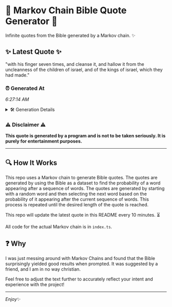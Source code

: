 # 📖 Markov Chain Bible Quote Generator 📖

Infinite quotes from the Bible generated by a Markov chain. ✨

## ✨ Latest Quote ✨
"with his finger seven times, and cleanse it, and hallow it from the uncleanness of the children of israel, and of the kings of israel, which they had made."

### ⏰ Generated At
*6:27:14 AM*

<details>
    <summary>🛠️ Generation Details</summary>
    <p>
        <strong>🌱 Seed:</strong> with<br>
        <strong>🔄 Iterations:</strong> 28<br>
        <strong>📜 Context History:</strong><br>[ with ]: his<br>[ with, his ]: finger<br>[ with, his, finger ]: seven<br>[ with, his, finger, seven ]: times,<br>[ with, his, finger, seven, times, ]: and<br>[ with, his, finger, seven, times,, and ]: cleanse<br>[ his, finger, seven, times,, and, cleanse ]: it,<br>[ finger, seven, times,, and, cleanse, it, ]: and<br>[ seven, times,, and, cleanse, it,, and ]: hallow<br>[ times,, and, cleanse, it,, and, hallow ]: it<br>[ and, cleanse, it,, and, hallow, it ]: from<br>[ cleanse, it,, and, hallow, it, from ]: the<br>[ it,, and, hallow, it, from, the ]: uncleanness<br>[ and, hallow, it, from, the, uncleanness ]: of<br>[ hallow, it, from, the, uncleanness, of ]: the<br>[ it, from, the, uncleanness, of, the ]: children<br>[ from, the, uncleanness, of, the, children ]: of<br>[ the, uncleanness, of, the, children, of ]: israel,<br>[ uncleanness, of, the, children, of, israel, ]: and<br>[ of, the, children, of, israel,, and ]: of<br>[ the, children, of, israel,, and, of ]: the<br>[ children, of, israel,, and, of, the ]: kings<br>[ of, israel,, and, of, the, kings ]: of<br>[ israel,, and, of, the, kings, of ]: israel,<br>[ and, of, the, kings, of, israel, ]: which<br>[ of, the, kings, of, israel,, which ]: they<br>[ the, kings, of, israel,, which, they ]: had<br>[ kings, of, israel,, which, they, had ]: made.<br>
    </p>
</details>

### ⚠️ Disclaimer ⚠️
**This quote is generated by a program and is not to be taken seriously. It is purely for entertainment purposes.**

---

## 🔍 How It Works

This repo uses a Markov chain to generate Bible quotes. The quotes are generated by using the Bible as a dataset to find the probability of a word appearing after a sequence of words. The quotes are generated by starting with a random word and then selecting the next word based on the probability of it appearing after the current sequence of words. This process is repeated until the desired length of the quote is reached.

This repo will update the latest quote in this README every 10 minutes. ⏳

All code for the actual Markov chain is in `index.ts`.

## ❓ Why

I was just messing around with Markov Chains and found that the Bible surprisingly yielded good results when prompted. 
It was suggested by a friend, and I am in no way christian.

Feel free to adjust the text further to accurately reflect your intent and experience with the project!

---

*Enjoy*✨
